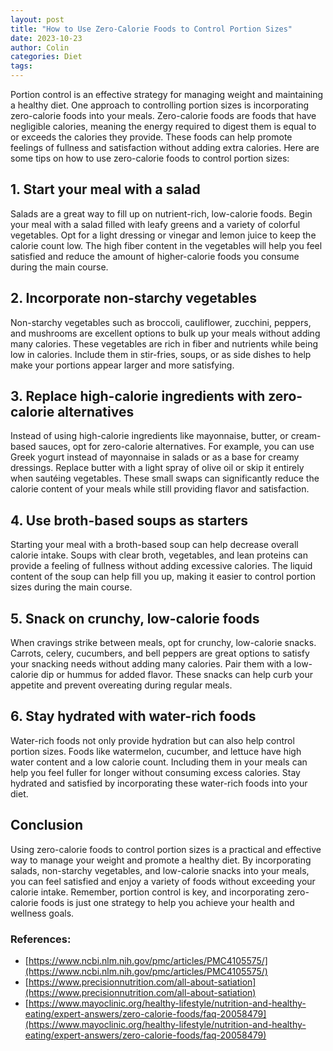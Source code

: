 ```yaml
---
layout: post
title: "How to Use Zero-Calorie Foods to Control Portion Sizes"
date: 2023-10-23
author: Colin
categories: Diet
tags: 
---
```


Portion control is an effective strategy for managing weight and maintaining a healthy diet. One approach to controlling portion sizes is incorporating zero-calorie foods into your meals. Zero-calorie foods are foods that have negligible calories, meaning the energy required to digest them is equal to or exceeds the calories they provide. These foods can help promote feelings of fullness and satisfaction without adding extra calories. Here are some tips on how to use zero-calorie foods to control portion sizes:

## 1. Start your meal with a salad

Salads are a great way to fill up on nutrient-rich, low-calorie foods. Begin your meal with a salad filled with leafy greens and a variety of colorful vegetables. Opt for a light dressing or vinegar and lemon juice to keep the calorie count low. The high fiber content in the vegetables will help you feel satisfied and reduce the amount of higher-calorie foods you consume during the main course.

## 2. Incorporate non-starchy vegetables

Non-starchy vegetables such as broccoli, cauliflower, zucchini, peppers, and mushrooms are excellent options to bulk up your meals without adding many calories. These vegetables are rich in fiber and nutrients while being low in calories. Include them in stir-fries, soups, or as side dishes to help make your portions appear larger and more satisfying.

## 3. Replace high-calorie ingredients with zero-calorie alternatives 

Instead of using high-calorie ingredients like mayonnaise, butter, or cream-based sauces, opt for zero-calorie alternatives. For example, you can use Greek yogurt instead of mayonnaise in salads or as a base for creamy dressings. Replace butter with a light spray of olive oil or skip it entirely when sautéing vegetables. These small swaps can significantly reduce the calorie content of your meals while still providing flavor and satisfaction.

## 4. Use broth-based soups as starters

Starting your meal with a broth-based soup can help decrease overall calorie intake. Soups with clear broth, vegetables, and lean proteins can provide a feeling of fullness without adding excessive calories. The liquid content of the soup can help fill you up, making it easier to control portion sizes during the main course.

## 5. Snack on crunchy, low-calorie foods

When cravings strike between meals, opt for crunchy, low-calorie snacks. Carrots, celery, cucumbers, and bell peppers are great options to satisfy your snacking needs without adding many calories. Pair them with a low-calorie dip or hummus for added flavor. These snacks can help curb your appetite and prevent overeating during regular meals.

## 6. Stay hydrated with water-rich foods

Water-rich foods not only provide hydration but can also help control portion sizes. Foods like watermelon, cucumber, and lettuce have high water content and a low calorie count. Including them in your meals can help you feel fuller for longer without consuming excess calories. Stay hydrated and satisfied by incorporating these water-rich foods into your diet.

## Conclusion

Using zero-calorie foods to control portion sizes is a practical and effective way to manage your weight and promote a healthy diet. By incorporating salads, non-starchy vegetables, and low-calorie snacks into your meals, you can feel satisfied and enjoy a variety of foods without exceeding your calorie intake. Remember, portion control is key, and incorporating zero-calorie foods is just one strategy to help you achieve your health and wellness goals.

### References:
- [https://www.ncbi.nlm.nih.gov/pmc/articles/PMC4105575/](https://www.ncbi.nlm.nih.gov/pmc/articles/PMC4105575/)
- [https://www.precisionnutrition.com/all-about-satiation](https://www.precisionnutrition.com/all-about-satiation)
- [https://www.mayoclinic.org/healthy-lifestyle/nutrition-and-healthy-eating/expert-answers/zero-calorie-foods/faq-20058479](https://www.mayoclinic.org/healthy-lifestyle/nutrition-and-healthy-eating/expert-answers/zero-calorie-foods/faq-20058479)